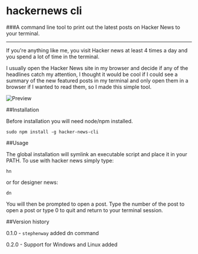 hackernews cli
==========

###A command line tool to print out the latest posts on Hacker News to your terminal.

---

If you're anything like me, you visit Hacker news at least 4 times a day and you spend a lot of time in the terminal.

I usually open the Hacker News site in my browser and decide if any of the headlines catch my attention, I thought it would be cool if I could see a summary of the new featured posts in my terminal and only open them in a browser if I wanted to read them, so I made this simple tool.

![Preview](http://s3-eu-west-1.amazonaws.com/matt-github/hn.png)

##Installation

Before installation you will need node/npm installed.


    sudo npm install -g hacker-news-cli
    
##Usage

The global installation will symlink an executable script and place it in your PATH. To use with hacker news simply type:

    hn
    
or for designer news:

    dn
    
You will then be prompted to open a post. Type the number of the post to open a post or type 0 to quit and return to your terminal session.

##Version history

0.1.0 - `stephenway` added dn command

0.2.0 - Support for Windows and Linux added